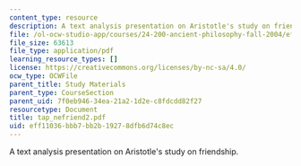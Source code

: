 ```yaml
---
content_type: resource
description: A text analysis presentation on Aristotle's study on friendship.
file: /ol-ocw-studio-app/courses/24-200-ancient-philosophy-fall-2004/eff11036bbb7bb2b19278dfb6d74c8ec_tap_nefriend2.pdf
file_size: 63613
file_type: application/pdf
learning_resource_types: []
license: https://creativecommons.org/licenses/by-nc-sa/4.0/
ocw_type: OCWFile
parent_title: Study Materials
parent_type: CourseSection
parent_uid: 7f0eb946-34ea-21a2-1d2e-c8fdcdd82f27
resourcetype: Document
title: tap_nefriend2.pdf
uid: eff11036-bbb7-bb2b-1927-8dfb6d74c8ec
---
```

A text analysis presentation on Aristotle's study on friendship.